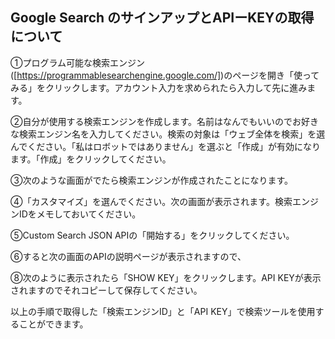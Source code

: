 ## Google Search のサインアップとAPIーKEYの取得について

①プログラム可能な検索エンジン([https://programmablesearchengine.google.com/])のページを開き「使ってみる」をクリックします。アカウント入力を求められたら入力して先に進みます。



②自分が使用する検索エンジンを作成します。名前はなんでもいいのでお好きな検索エンジン名を入力してください。検索の対象は「ウェブ全体を検索」を選んでください。「私はロボットではありません」を選ぶと「作成」が有効になります。「作成」をクリックしてください。


③次のような画面がでたら検索エンジンが作成されたことになります。


④「カスタマイズ」を選んでください。次の画面が表示されます。検索エンジンIDをメモしておいてください。


⑤Custom Search JSON APIの「開始する」をクリックしてください。


⑥すると次の画面のAPIの説明ページが表示されますので、


⑧次のように表示されたら「SHOW KEY」をクリックします。API KEYが表示されますのでそれコピーして保存してください。


以上の手順で取得した「検索エンジンID」と「API KEY」で検索ツールを使用することができます。
